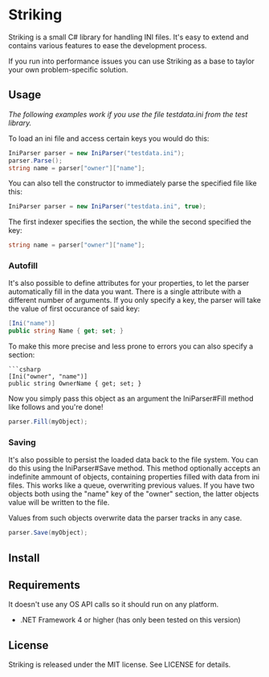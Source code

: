 # Striking

Striking is a small C# library for handling INI files. 
It's easy to extend and contains various features to ease the development process.

If you run into performance issues you can use Striking as a base to taylor your own problem-specific solution.

## Usage

_The following examples work if you use the file testdata.ini from the test library._

To load an ini file and access certain keys you would do this:

```csharp
IniParser parser = new IniParser("testdata.ini");
parser.Parse();
string name = parser["owner"]["name"];
```

You can also tell the constructor to immediately parse the specified file like this:

```csharp
IniParser parser = new IniParser("testdata.ini", true);
```

The first indexer specifies the section, the while the second specified the key:

```csharp
string name = parser["owner"]["name"];
```

### Autofill

It's also possible to define attributes for your properties, to let the parser automatically fill in the data you want.
There is a single attribute with a different number of arguments. If you only specify a key, the parser will take the value of first occurance of said key:

```csharp
[Ini("name")]
public string Name { get; set; }
```

To make this more precise and less prone to errors you can also specify a section:
```
```csharp
[Ini("owner", "name")]
public string OwnerName { get; set; }
```

Now you simply pass this object as an argument the IniParser#Fill method like follows and you're done!

```csharp
parser.Fill(myObject);
```

### Saving

It's also possible to persist the loaded data back to the file system. You can do this using the IniParser#Save method. 
This method optionally accepts an indefinite ammount of objects, containing properties filled with data from ini files.
This works like a queue, overwriting previous values. If you have two objects both using the "name" key of the "owner" section, the latter objects value will be written to the file.

Values from such objects overwrite data the parser tracks in any case.

```csharp
parser.Save(myObject);
```

## Install

## Requirements

It doesn't use any OS API calls so it should run on any platform.

* .NET Framework 4 or higher (has only been tested on this version)

## License

Striking is released under the MIT license. See LICENSE for details.
